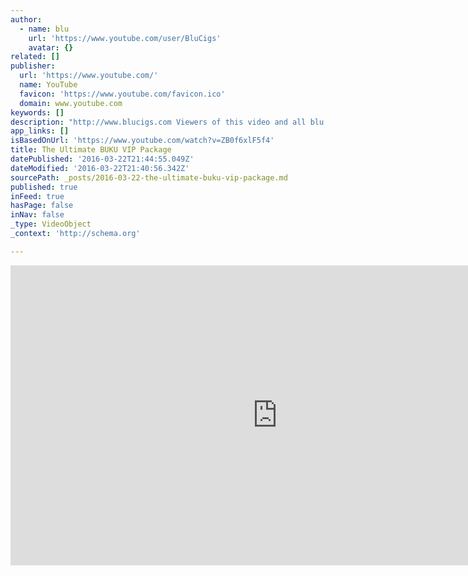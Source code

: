 ```yaml
---
author:
  - name: blu
    url: 'https://www.youtube.com/user/BluCigs'
    avatar: {}
related: []
publisher:
  url: 'https://www.youtube.com/'
  name: YouTube
  favicon: 'https://www.youtube.com/favicon.ico'
  domain: www.youtube.com
keywords: []
description: "http://www.blucigs.com Viewers of this video and all blu videos must be 18 years of age or older. Here's a behind-the-scenes look at what life is like after you win the blu Ultimate VIP Package, like these two concertgoers did for the BUKU Music + Art Project festival."
app_links: []
isBasedOnUrl: 'https://www.youtube.com/watch?v=ZB0f6xlF5f4'
title: The Ultimate BUKU VIP Package
datePublished: '2016-03-22T21:44:55.049Z'
dateModified: '2016-03-22T21:40:56.342Z'
sourcePath: _posts/2016-03-22-the-ultimate-buku-vip-package.md
published: true
inFeed: true
hasPage: false
inNav: false
_type: VideoObject
_context: 'http://schema.org'

---
```

<iframe src="https://cdn.embedly.com/widgets/media.html?src=https%3A%2F%2Fwww.youtube.com%2Fembed%2FZB0f6xlF5f4%3Ffeature%3Doembed&amp;url=https%3A%2F%2Fwww.youtube.com%2Fwatch%3Fv%3DZB0f6xlF5f4&amp;image=https%3A%2F%2Fi.ytimg.com%2Fvi%2FZB0f6xlF5f4%2Fhqdefault.jpg&amp;key=b7d04c9b404c499eba89ee7072e1c4f7&amp;type=text%2Fhtml&amp;schema=youtube" width="854" height="480" scrolling="no" frameborder="0" allowfullscreen="allowfullscreen" style=""></iframe>